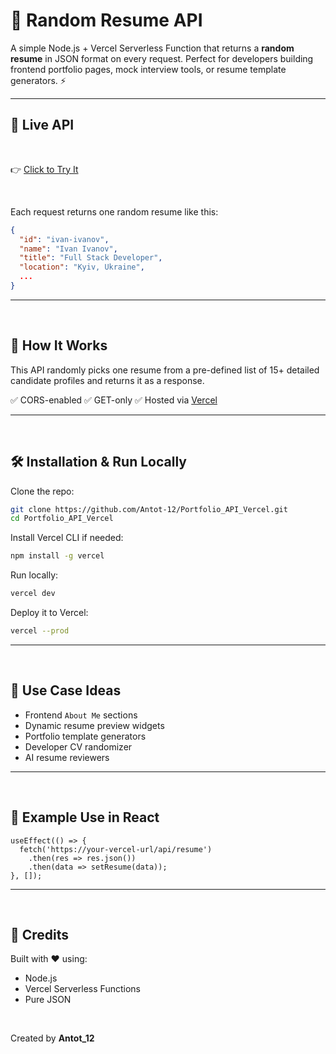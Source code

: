 
# 📄 Random Resume API

A simple Node.js + Vercel Serverless Function that returns a **random resume** in JSON format on every request. Perfect for developers building frontend portfolio pages, mock interview tools, or resume template generators. ⚡


---

## 🚀 Live API

</br>

👉 [Click to Try It](https://resume-api-xi.vercel.app/api/resume)

</br>

Each request returns one random resume like this:

```json
{
  "id": "ivan-ivanov",
  "name": "Ivan Ivanov",
  "title": "Full Stack Developer",
  "location": "Kyiv, Ukraine",
  ...
}
````

---


</br>

## 🔧 How It Works

This API randomly picks one resume from a pre-defined list of 15+ detailed candidate profiles and returns it as a response.

✅ CORS-enabled
✅ GET-only
✅ Hosted via [Vercel](https://vercel.com)

---


</br>

## 🛠 Installation & Run Locally

Clone the repo:

```bash
git clone https://github.com/Antot-12/Portfolio_API_Vercel.git
cd Portfolio_API_Vercel
```



Install Vercel CLI if needed:

```bash
npm install -g vercel
```

Run locally:

```bash
vercel dev
```

Deploy it to Vercel:

```bash
vercel --prod
```

---


</br>

## 🧠 Use Case Ideas

* Frontend `About Me` sections
* Dynamic resume preview widgets
* Portfolio template generators
* Developer CV randomizer
* AI resume reviewers

---


</br>

## 📎 Example Use in React

```tsx
useEffect(() => {
  fetch('https://your-vercel-url/api/resume')
    .then(res => res.json())
    .then(data => setResume(data));
}, []);
```

---

 

</br>

## 🤝 Credits

Built with ❤️ using:

* Node.js
* Vercel Serverless Functions
* Pure JSON

</br>

Created by **Antot_12**

 
 

